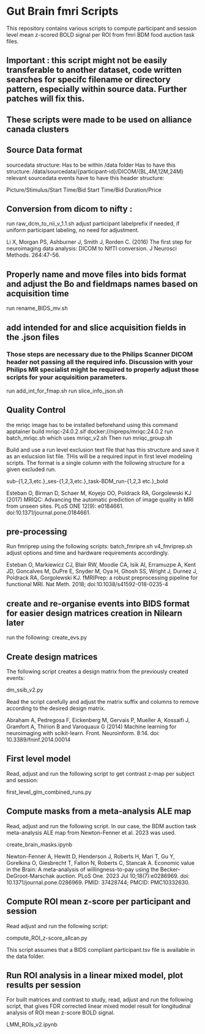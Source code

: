 # Gut Brain fmri Scripts

This repository contains various scripts to compute participant and session level mean z-scored BOLD signal per ROI from fmri BDM food auction task files. 

## Important : this script might not be easily transferable to another dataset, code written searches for specifc filename or directory pattern, especially within source data. Further patches will fix this. 

## These scripts were made to be used on alliance canada clusters

## Source Data format

sourcedata structure:
Has to be within /data folder
Has to have this structure:
  /data/sourcedata/{participant-id}/DICOM/{BL,4M,12M,24M}
relevant sourcedata events have to have this header structure:

Picture/Stimulus/Start Time/Bid Start Time/Bid Duration/Price

## Conversion from dicom to nifty : 

run raw_dcm_to_nii_v_1.1.sh
adjust participant labelprefix if needed, if uniform participant labeling, no need for adjustment. 

Li X, Morgan PS, Ashburner J, Smith J, Rorden C. (2016) The first step for neuroimaging data analysis: DICOM to NIfTI conversion. J Neurosci Methods. 264:47-56.

## Properly name and move files into bids format and adjust the Bo and fieldmaps names based on acquisition time

run rename_BIDS_mv.sh

## add intended for and slice acquisition fields in the .json files

### Those steps are necessary due to the Philips Scanner DICOM header not passing all the required info. Discussion with your Philips MR specialist might be required to properly adjust those scripts for your acquisition parameters. 

run add_int_for_fmap.sh
run slice_info_json.sh

## Quality Control

the mriqc image has to be installed beforehand using this command
apptainer build mriqc-24.0.2.sif docker://nipreps/mriqc:24.0.2
run batch_mriqc.sh
which uses
mriqc_v2.sh
Then run 
mriqc_group.sh

Build and use a run level exclusion text file that has this structure and save it as an exlucsion list file. THis will be a required input in first level modeling scripts. 
The format is a single column with the following structure for a given excluded run. 

sub-{1,2,3,etc.}_ses-{1,2,3,etc.}_task-BDM_run-{1,2,3 etc.}_bold

Esteban O, Birman D, Schaer M, Koyejo OO, Poldrack RA, Gorgolewski KJ (2017) MRIQC: Advancing the automatic prediction of image quality in MRI from unseen sites. PLoS ONE 12(9): e0184661. doi:10.1371/journal.pone.0184661. 

## pre-processing

Run fmriprep using the following scripts:
batch_fmripre.sh
v4_fmriprep.sh 
adjust options and time and hardware requirements accordingly. 

Esteban O, Markiewicz CJ, Blair RW, Moodie CA, Isik AI, Erramuzpe A, Kent JD, Goncalves M, DuPre E, Snyder M, Oya H, Ghosh SS, Wright J, Durnez J, Poldrack RA, Gorgolewski KJ. fMRIPrep: a robust preprocessing pipeline for functional MRI. Nat Meth. 2018; doi:10.1038/s41592-018-0235-4

## create and re-organise events into BIDS format for easier design matrices creation in Nilearn later

run the following:
create_evs.py

## Create design matrices

The following script creates a design matrix from the previously created events: 

dm_ssib_v2.py

Read the script carefully and adjust the matrix suffix and columns to remove according to the desired design matrix.

Abraham A, Pedregosa F, Eickenberg M, Gervais P, Mueller A, Kossaifi J, Gramfort A, Thirion B and Varoquaux G (2014) Machine learning for neuroimaging with scikit-learn. Front. Neuroinform. 8:14. doi: 10.3389/fninf.2014.00014

## First level model

Read, adjust and run the following script to get contrast z-map per subject and session:

first_level_glm_combined_runs.py

## Compute masks from a meta-analysis ALE map

Read, adjust and run the following script. In our case, the BDM auction task meta-analysis ALE map from Newton-Fenner et al. 2023 was used. 

create_brain_masks.ipynb

Newton-Fenner A, Hewitt D, Henderson J, Roberts H, Mari T, Gu Y, Gorelkina O, Giesbrecht T, Fallon N, Roberts C, Stancak A. Economic value in the Brain: A meta-analysis of willingness-to-pay using the Becker-DeGroot-Marschak auction. PLoS One. 2023 Jul 10;18(7):e0286969. doi: 10.1371/journal.pone.0286969. PMID: 37428744; PMCID: PMC10332630.

## Compute ROI mean z-score per participant and session

Read adjust and run the following script:

compute_ROI_z-score_allcan.py

This script assumes that a BIDS compliant participant.tsv file is available in the data folder. 

## Run ROI analysis in a linear mixed model, plot results per session

For built matrices and contrast to study, read, adjust and run the following script, that gives FDR corrected linear mixed model result for longitudinal analysis of ROI mean z-score BOLD signal. 

LMM_ROIs_v2.ipynb












